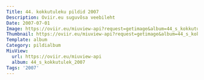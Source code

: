 ```yaml
---
Title: 44. kokkutuleku pildid 2007
Description: Oviir.eu suguvõsa veebileht
Date: 2007-07-01
Image: https://oviir.eu/miuview-api?request=getimage&album=44_s_kokkutulek_2007&item=sugulaste_kokkutulek2007-048.jpg&size=1200&mode=longest
Thumbnail: https://oviir.eu/miuview-api?request=getimage&album=44_s_kokkutulek_2007&item=sugulaste_kokkutulek2007-048.jpg&size=360&mode=square
Template: album
Category: pildialbum
MiuView:
  url: https://oviir.eu/miuview-api
  album: 44_s_kokkutulek_2007
Tags: '2007'
---
```

